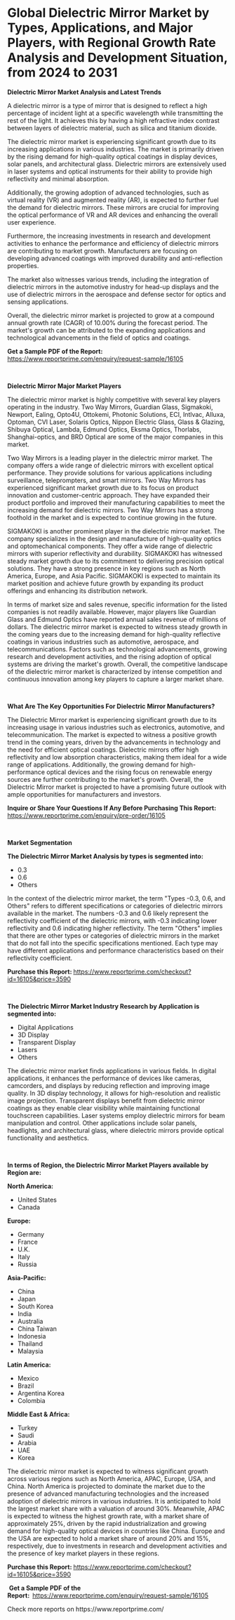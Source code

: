 <p><h1>Global Dielectric Mirror Market by Types, Applications, and Major Players, with Regional Growth Rate Analysis and Development Situation, from 2024 to 2031</h1></p><p><strong>Dielectric Mirror Market Analysis and Latest Trends</strong></p>
<p><p>A dielectric mirror is a type of mirror that is designed to reflect a high percentage of incident light at a specific wavelength while transmitting the rest of the light. It achieves this by having a high refractive index contrast between layers of dielectric material, such as silica and titanium dioxide.</p><p>The dielectric mirror market is experiencing significant growth due to its increasing applications in various industries. The market is primarily driven by the rising demand for high-quality optical coatings in display devices, solar panels, and architectural glass. Dielectric mirrors are extensively used in laser systems and optical instruments for their ability to provide high reflectivity and minimal absorption.</p><p>Additionally, the growing adoption of advanced technologies, such as virtual reality (VR) and augmented reality (AR), is expected to further fuel the demand for dielectric mirrors. These mirrors are crucial for improving the optical performance of VR and AR devices and enhancing the overall user experience.</p><p>Furthermore, the increasing investments in research and development activities to enhance the performance and efficiency of dielectric mirrors are contributing to market growth. Manufacturers are focusing on developing advanced coatings with improved durability and anti-reflection properties.</p><p>The market also witnesses various trends, including the integration of dielectric mirrors in the automotive industry for head-up displays and the use of dielectric mirrors in the aerospace and defense sector for optics and sensing applications.</p><p>Overall, the dielectric mirror market is projected to grow at a compound annual growth rate (CAGR) of 10.00% during the forecast period. The market's growth can be attributed to the expanding applications and technological advancements in the field of optics and coatings.</p></p>
<p><strong>Get a Sample PDF of the Report:&nbsp;</strong> <a href="https://www.reportprime.com/enquiry/request-sample/16105">https://www.reportprime.com/enquiry/request-sample/16105</a></p>
<p>&nbsp;</p>
<p><strong>Dielectric Mirror Major Market Players</strong></p>
<p><p>The dielectric mirror market is highly competitive with several key players operating in the industry. Two Way Mirrors, Guardian Glass, Sigmakoki, Newport, Ealing, Opto4U, Ottokemi, Photonic Solutions, ECI, Intlvac, Alluxa, Optoman, CVI Laser, Solaris Optics, Nippon Electric Glass, Glass & Glazing, Shibuya Optical, Lambda, Edmund Optics, Eksma Optics, Thorlabs, Shanghai-optics, and BRD Optical are some of the major companies in this market.</p><p>Two Way Mirrors is a leading player in the dielectric mirror market. The company offers a wide range of dielectric mirrors with excellent optical performance. They provide solutions for various applications including surveillance, teleprompters, and smart mirrors. Two Way Mirrors has experienced significant market growth due to its focus on product innovation and customer-centric approach. They have expanded their product portfolio and improved their manufacturing capabilities to meet the increasing demand for dielectric mirrors. Two Way Mirrors has a strong foothold in the market and is expected to continue growing in the future.</p><p>SIGMAKOKI is another prominent player in the dielectric mirror market. The company specializes in the design and manufacture of high-quality optics and optomechanical components. They offer a wide range of dielectric mirrors with superior reflectivity and durability. SIGMAKOKI has witnessed steady market growth due to its commitment to delivering precision optical solutions. They have a strong presence in key regions such as North America, Europe, and Asia Pacific. SIGMAKOKI is expected to maintain its market position and achieve future growth by expanding its product offerings and enhancing its distribution network.</p><p>In terms of market size and sales revenue, specific information for the listed companies is not readily available. However, major players like Guardian Glass and Edmund Optics have reported annual sales revenue of millions of dollars. The dielectric mirror market is expected to witness steady growth in the coming years due to the increasing demand for high-quality reflective coatings in various industries such as automotive, aerospace, and telecommunications. Factors such as technological advancements, growing research and development activities, and the rising adoption of optical systems are driving the market's growth. Overall, the competitive landscape of the dielectric mirror market is characterized by intense competition and continuous innovation among key players to capture a larger market share.</p></p>
<p>&nbsp;</p>
<p><strong>What Are The Key Opportunities For Dielectric Mirror Manufacturers?</strong></p>
<p><p>The Dielectric Mirror market is experiencing significant growth due to its increasing usage in various industries such as electronics, automotive, and telecommunication. The market is expected to witness a positive growth trend in the coming years, driven by the advancements in technology and the need for efficient optical coatings. Dielectric mirrors offer high reflectivity and low absorption characteristics, making them ideal for a wide range of applications. Additionally, the growing demand for high-performance optical devices and the rising focus on renewable energy sources are further contributing to the market's growth. Overall, the Dielectric Mirror market is projected to have a promising future outlook with ample opportunities for manufacturers and investors.</p></p>
<p><strong>Inquire or Share Your Questions If Any Before Purchasing This Report:</strong> <a href="https://www.reportprime.com/enquiry/pre-order/16105">https://www.reportprime.com/enquiry/pre-order/16105</a></p>
<p>&nbsp;</p>
<p><strong>Market Segmentation</strong></p>
<p><strong>The Dielectric Mirror Market Analysis by types is segmented into:</strong></p>
<p><ul><li>0.3</li><li>0.6</li><li>Others</li></ul></p>
<p><p>In the context of the dielectric mirror market, the term "Types -0.3, 0.6, and Others" refers to different specifications or categories of dielectric mirrors available in the market. The numbers -0.3 and 0.6 likely represent the reflectivity coefficient of the dielectric mirrors, with -0.3 indicating lower reflectivity and 0.6 indicating higher reflectivity. The term "Others" implies that there are other types or categories of dielectric mirrors in the market that do not fall into the specific specifications mentioned. Each type may have different applications and performance characteristics based on their reflectivity coefficient.</p></p>
<p><strong>Purchase this Report:&nbsp;</strong><a href="https://www.reportprime.com/checkout?id=16105&price=3590">https://www.reportprime.com/checkout?id=16105&price=3590</a></p>
<p>&nbsp;</p>
<p><strong>The Dielectric Mirror Market Industry Research by Application is segmented into:</strong></p>
<p><ul><li>Digital Applications</li><li>3D Display</li><li>Transparent Display</li><li>Lasers</li><li>Others</li></ul></p>
<p><p>The dielectric mirror market finds applications in various fields. In digital applications, it enhances the performance of devices like cameras, camcorders, and displays by reducing reflection and improving image quality. In 3D display technology, it allows for high-resolution and realistic image projection. Transparent displays benefit from dielectric mirror coatings as they enable clear visibility while maintaining functional touchscreen capabilities. Laser systems employ dielectric mirrors for beam manipulation and control. Other applications include solar panels, headlights, and architectural glass, where dielectric mirrors provide optical functionality and aesthetics.</p></p>
<p>&nbsp;</p>
<p><strong>In terms of Region, the Dielectric Mirror Market Players available by Region are:</strong></p>
<p>
    <p> <strong> North America: </strong>
        <ul>
            <li>United States</li>
            <li>Canada</li>
        </ul>
        </p> 
    <p> <strong> Europe: </strong>
        <ul>
            <li>Germany</li>
            <li>France</li>
            <li>U.K.</li>
            <li>Italy</li>
            <li>Russia</li>
        </ul>
        </p> 
    <p> <strong> Asia-Pacific: </strong>
        <ul>
            <li>China</li>
            <li>Japan</li>
            <li>South Korea</li>
            <li>India</li>
            <li>Australia</li>
            <li>China Taiwan</li>
            <li>Indonesia</li>
            <li>Thailand</li>
            <li>Malaysia</li>
        </ul>
        </p> 
    <p> <strong> Latin America: </strong>
        <ul>
            <li>Mexico</li>
            <li>Brazil</li>
            <li>Argentina Korea</li>
            <li>Colombia</li>
        </ul>
        </p> 
    <p> <strong> Middle East & Africa: </strong>
        <ul>
            <li>Turkey</li>
            <li>Saudi</li>
            <li>Arabia</li>
            <li>UAE</li>
            <li>Korea</li>
        </ul>
    </p>
    </p>
<p><p>The dielectric mirror market is expected to witness significant growth across various regions such as North America, APAC, Europe, USA, and China. North America is projected to dominate the market due to the presence of advanced manufacturing technologies and the increased adoption of dielectric mirrors in various industries. It is anticipated to hold the largest market share with a valuation of around 30%. Meanwhile, APAC is expected to witness the highest growth rate, with a market share of approximately 25%, driven by the rapid industrialization and growing demand for high-quality optical devices in countries like China. Europe and the USA are expected to hold a market share of around 20% and 15%, respectively, due to investments in research and development activities and the presence of key market players in these regions.</p></p>
<p><strong>Purchase this Report: </strong><a href="https://www.reportprime.com/checkout?id=16105&price=3590">https://www.reportprime.com/checkout?id=16105&price=3590</a></p>
<p>&nbsp;<strong>Get a Sample PDF of the Report:&nbsp;&nbsp;</strong><a href="https://www.reportprime.com/enquiry/request-sample/16105">https://www.reportprime.com/enquiry/request-sample/16105</a></p>
<p><strong></strong></p>
<p>Check more reports on https://www.reportprime.com/</p>